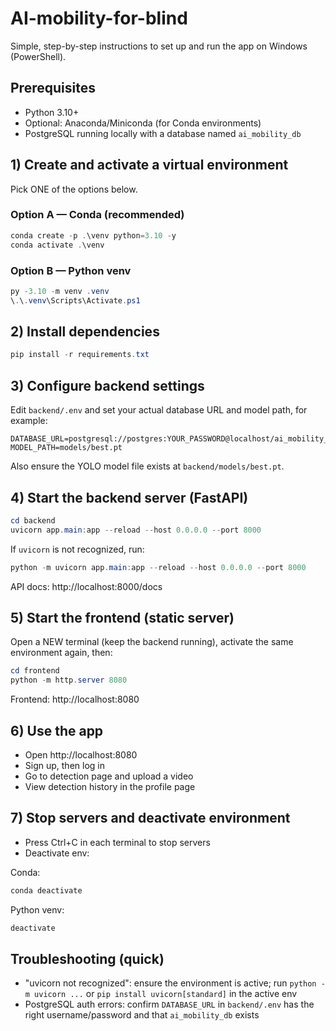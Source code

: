 # AI-mobility-for-blind

Simple, step-by-step instructions to set up and run the app on Windows (PowerShell).

## Prerequisites

- Python 3.10+
- Optional: Anaconda/Miniconda (for Conda environments)
- PostgreSQL running locally with a database named `ai_mobility_db`

## 1) Create and activate a virtual environment

Pick ONE of the options below.

### Option A — Conda (recommended)

```powershell
conda create -p .\venv python=3.10 -y
conda activate .\venv
```

### Option B — Python venv

```powershell
py -3.10 -m venv .venv
\.\.venv\Scripts\Activate.ps1
```

## 2) Install dependencies

```powershell
pip install -r requirements.txt
```

## 3) Configure backend settings

Edit `backend/.env` and set your actual database URL and model path, for example:

```
DATABASE_URL=postgresql://postgres:YOUR_PASSWORD@localhost/ai_mobility_db
MODEL_PATH=models/best.pt
```

Also ensure the YOLO model file exists at `backend/models/best.pt`.

## 4) Start the backend server (FastAPI)

```powershell
cd backend
uvicorn app.main:app --reload --host 0.0.0.0 --port 8000
```

If `uvicorn` is not recognized, run:

```powershell
python -m uvicorn app.main:app --reload --host 0.0.0.0 --port 8000
```

API docs: http://localhost:8000/docs

## 5) Start the frontend (static server)

Open a NEW terminal (keep the backend running), activate the same environment again, then:

```powershell
cd frontend
python -m http.server 8080
```

Frontend: http://localhost:8080

## 6) Use the app

- Open http://localhost:8080
- Sign up, then log in
- Go to detection page and upload a video
- View detection history in the profile page

## 7) Stop servers and deactivate environment

- Press Ctrl+C in each terminal to stop servers
- Deactivate env:

Conda:
```powershell
conda deactivate
```

Python venv:
```powershell
deactivate
```

## Troubleshooting (quick)

- "uvicorn not recognized": ensure the environment is active; run `python -m uvicorn ...` or `pip install uvicorn[standard]` in the active env
- PostgreSQL auth errors: confirm `DATABASE_URL` in `backend/.env` has the right username/password and that `ai_mobility_db` exists